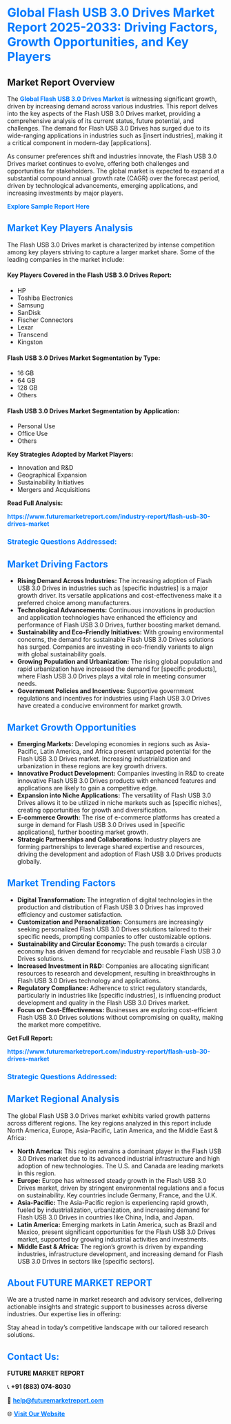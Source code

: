<h1 style="color: #007BFF;">Global Flash USB 3.0 Drives Market Report 2025-2033: Driving Factors, Growth Opportunities, and Key Players</h1>

<section id="overview">
<h2>Market Report Overview</h2>
<p>The <a href="https://www.futuremarketreport.com/industry-report/flash-usb-30-drives-market" style="color: #007BFF; text-decoration: none;"><strong>Global Flash USB 3.0 Drives Market</strong></a> is witnessing significant growth, driven by increasing demand across various industries. This report delves into the key aspects of the Flash USB 3.0 Drives market, providing a comprehensive analysis of its current status, future potential, and challenges. The demand for Flash USB 3.0 Drives has surged due to its wide-ranging applications in industries such as [insert industries], making it a critical component in modern-day [applications].</p>
<p>As consumer preferences shift and industries innovate, the Flash USB 3.0 Drives market continues to evolve, offering both challenges and opportunities for stakeholders. The global market is expected to expand at a substantial compound annual growth rate (CAGR) over the forecast period, driven by technological advancements, emerging applications, and increasing investments by major players.</p>
</section>

<section id="overview">
<p><a href="https://www.futuremarketreport.com/request-sample/reportId=116040" style="color: #007BFF; text-decoration: none;"><strong>Explore Sample Report Here</strong></a></p>
</section>

<section id="key-players">
<h2 style="color: #007BFF;">Market Key Players Analysis</h2>
<p>The Flash USB 3.0 Drives market is characterized by intense competition among key players striving to capture a larger market share. Some of the leading companies in the market include:</p>
<h4>Key Players Covered in the Flash USB 3.0 Drives Report:</h4>
<ul><li>HP</li><li>Toshiba Electronics</li><li>Samsung</li><li>SanDisk</li><li>Fischer Connectors</li><li>Lexar</li><li>Transcend</li><li>Kingston</li></ul>
<h4>Flash USB 3.0 Drives Market Segmentation by Type:</h4>
<ul><li>16 GB</li><li>64 GB</li><li>128 GB</li><li>Others</li></ul>

<h4>Flash USB 3.0 Drives Market Segmentation by Application:</h4>
<ul><li>Personal Use</li><li>Office Use</li><li>Others</li></ul>
<p><strong>Key Strategies Adopted by Market Players:</strong></p>
<ul>
<li>Innovation and R&D</li>
<li>Geographical Expansion</li>
<li>Sustainability Initiatives</li>
<li>Mergers and Acquisitions</li>
</ul>
</section>

<section>
<p><strong>Read Full Analysis: </strong></p><a href="https://www.futuremarketreport.com/industry-report/flash-usb-30-drives-market" style="color: #007BFF; text-decoration: none;"><strong>https://www.futuremarketreport.com/industry-report/flash-usb-30-drives-market</strong></a>
<h3 style="color: #007BFF;">Strategic Questions Addressed:</h3>
</section>

<section id="driving-factors">
<h2 style="color: #007BFF;">Market Driving Factors</h2>
<ul>
<li><strong>Rising Demand Across Industries:</strong> The increasing adoption of Flash USB 3.0 Drives in industries such as [specific industries] is a major growth driver. Its versatile applications and cost-effectiveness make it a preferred choice among manufacturers.</li>
<li><strong>Technological Advancements:</strong> Continuous innovations in production and application technologies have enhanced the efficiency and performance of Flash USB 3.0 Drives, further boosting market demand.</li>
<li><strong>Sustainability and Eco-Friendly Initiatives:</strong> With growing environmental concerns, the demand for sustainable Flash USB 3.0 Drives solutions has surged. Companies are investing in eco-friendly variants to align with global sustainability goals.</li>
<li><strong>Growing Population and Urbanization:</strong> The rising global population and rapid urbanization have increased the demand for [specific products], where Flash USB 3.0 Drives plays a vital role in meeting consumer needs.</li>
<li><strong>Government Policies and Incentives:</strong> Supportive government regulations and incentives for industries using Flash USB 3.0 Drives have created a conducive environment for market growth.</li>
</ul>
</section>

<section id="growth-opportunities">
<h2 style="color: #007BFF;">Market Growth Opportunities</h2>
<ul>
<li><strong>Emerging Markets:</strong> Developing economies in regions such as Asia-Pacific, Latin America, and Africa present untapped potential for the Flash USB 3.0 Drives market. Increasing industrialization and urbanization in these regions are key growth drivers.</li>
<li><strong>Innovative Product Development:</strong> Companies investing in R&D to create innovative Flash USB 3.0 Drives products with enhanced features and applications are likely to gain a competitive edge.</li>
<li><strong>Expansion into Niche Applications:</strong> The versatility of Flash USB 3.0 Drives allows it to be utilized in niche markets such as [specific niches], creating opportunities for growth and diversification.</li>
<li><strong>E-commerce Growth:</strong> The rise of e-commerce platforms has created a surge in demand for Flash USB 3.0 Drives used in [specific applications], further boosting market growth.</li>
<li><strong>Strategic Partnerships and Collaborations:</strong> Industry players are forming partnerships to leverage shared expertise and resources, driving the development and adoption of Flash USB 3.0 Drives products globally.</li>
</ul>
</section>

<section id="trending-factors">
<h2 style="color: #007BFF;">Market Trending Factors</h2>
<ul>
<li><strong>Digital Transformation:</strong> The integration of digital technologies in the production and distribution of Flash USB 3.0 Drives has improved efficiency and customer satisfaction.</li>
<li><strong>Customization and Personalization:</strong> Consumers are increasingly seeking personalized Flash USB 3.0 Drives solutions tailored to their specific needs, prompting companies to offer customizable options.</li>
<li><strong>Sustainability and Circular Economy:</strong> The push towards a circular economy has driven demand for recyclable and reusable Flash USB 3.0 Drives solutions.</li>
<li><strong>Increased Investment in R&D:</strong> Companies are allocating significant resources to research and development, resulting in breakthroughs in Flash USB 3.0 Drives technology and applications.</li>
<li><strong>Regulatory Compliance:</strong> Adherence to strict regulatory standards, particularly in industries like [specific industries], is influencing product development and quality in the Flash USB 3.0 Drives market.</li>
<li><strong>Focus on Cost-Effectiveness:</strong> Businesses are exploring cost-efficient Flash USB 3.0 Drives solutions without compromising on quality, making the market more competitive.</li>
</ul>
</section>

<section>
<p><strong>Get Full Report: </strong></p><a href="https://www.futuremarketreport.com/industry-report/flash-usb-30-drives-market" style="color: #007BFF; text-decoration: none;"><strong>https://www.futuremarketreport.com/industry-report/flash-usb-30-drives-market</strong></a>
<h3 style="color: #007BFF;">Strategic Questions Addressed:</h3>
</section>


<section id="regional-analysis">
<h2 style="color: #007BFF;">Market Regional Analysis</h2>
<p>The global Flash USB 3.0 Drives market exhibits varied growth patterns across different regions. The key regions analyzed in this report include North America, Europe, Asia-Pacific, Latin America, and the Middle East & Africa:</p>
<ul>
<li><strong>North America:</strong> This region remains a dominant player in the Flash USB 3.0 Drives market due to its advanced industrial infrastructure and high adoption of new technologies. The U.S. and Canada are leading markets in this region.</li>
<li><strong>Europe:</strong> Europe has witnessed steady growth in the Flash USB 3.0 Drives market, driven by stringent environmental regulations and a focus on sustainability. Key countries include Germany, France, and the U.K.</li>
<li><strong>Asia-Pacific:</strong> The Asia-Pacific region is experiencing rapid growth, fueled by industrialization, urbanization, and increasing demand for Flash USB 3.0 Drives in countries like China, India, and Japan.</li>
<li><strong>Latin America:</strong> Emerging markets in Latin America, such as Brazil and Mexico, present significant opportunities for the Flash USB 3.0 Drives market, supported by growing industrial activities and investments.</li>
<li><strong>Middle East & Africa:</strong> The region’s growth is driven by expanding industries, infrastructure development, and increasing demand for Flash USB 3.0 Drives in sectors like [specific sectors].</li>
</ul>
</section>

<footer>
<h2 style="color: #007BFF;">About FUTURE MARKET REPORT</h2>
<p>We are a trusted name in market research and advisory services, delivering actionable insights and strategic support to businesses across diverse industries. Our expertise lies in offering:</p>

<p>Stay ahead in today’s competitive landscape with our tailored research solutions.</p>

<h2 style="color: #007BFF;">Contact Us:</h2>
<p><strong>FUTURE MARKET REPORT</strong></p>
<p>📞 <strong>+91 (883) 074-8030</strong></p>
<p>📧 <strong><a href="mailto:help@futuremarketreport.com" style="color: #007BFF;">help@futuremarketreport.com</a></strong></p>
<p>🌐 <strong><a href="https://www.futuremarketreport.com/" style="color: #007BFF;">Visit Our Website</a></strong></p>
</footer>